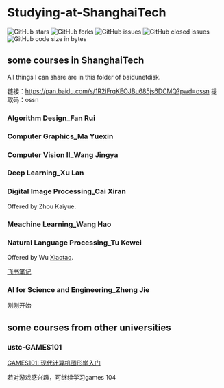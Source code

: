 # Studying-at-ShanghaiTech
![GitHub stars](https://img.shields.io/github/stars/Zhang-Wen-chao/The-Journey-of-Studying-at-ShanghaiTech?style=flat)
![GitHub forks](https://img.shields.io/github/forks/Zhang-Wen-chao/The-Journey-of-Studying-at-ShanghaiTech?style=flat)
![GitHub issues](https://img.shields.io/github/issues/Zhang-Wen-chao/The-Journey-of-Studying-at-ShanghaiTech)
![GitHub closed issues](https://img.shields.io/github/issues-closed/Zhang-Wen-chao/The-Journey-of-Studying-at-ShanghaiTech)
![GitHub code size in bytes](https://img.shields.io/github/languages/code-size/Zhang-Wen-chao/The-Journey-of-Studying-at-ShanghaiTech)
## some courses in ShanghaiTech
All things I can share are in this folder of baidunetdisk.

链接：https://pan.baidu.com/s/1R2iFrqKEOJBu685js6DCMQ?pwd=ossn 
提取码：ossn 
### Algorithm Design_Fan Rui

### Computer Graphics_Ma Yuexin

### Computer Vision II_Wang Jingya

### Deep Learning_Xu Lan

### Digital Image Processing_Cai Xiran
Offered by Zhou Kaiyue.

### Meachine Learning_Wang Hao

### Natural Language Processing_Tu Kewei
Offered by Wu [Xiaotao](https://github.com/wszswppx).

[飞书笔记](https://yvrg6uiafp.feishu.cn/docx/AABUdTEsPoKYaqxrGurclJ47nlc?from=from_copylink)

### AI for Science and Engineering_Zheng Jie
刚刚开始
## some courses from other universities
### ustc-GAMES101
[GAMES101: 现代计算机图形学入门](https://sites.cs.ucsb.edu/~lingqi/teaching/games101.html)

若对游戏感兴趣，可继续学习games 104
